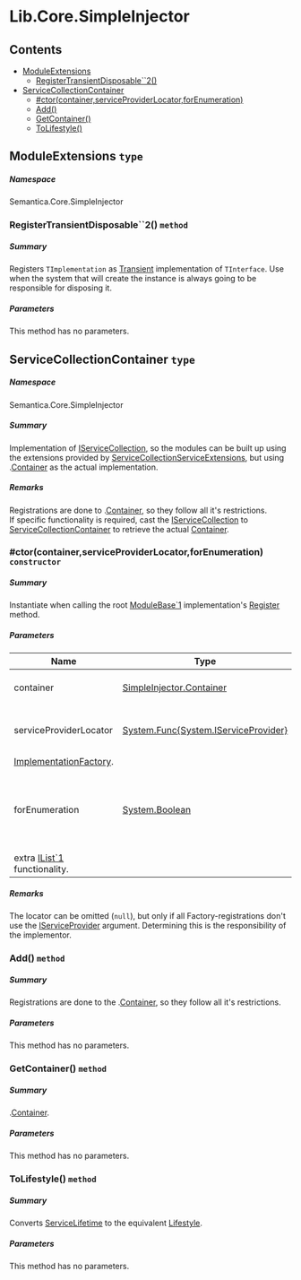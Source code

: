 <a name='assembly'></a>
# Lib.Core.SimpleInjector

## Contents

- [ModuleExtensions](#T-Semantica-Core-SimpleInjector-ModuleExtensions 'Semantica.Core.SimpleInjector.ModuleExtensions')
  - [RegisterTransientDisposable\`\`2()](#M-Semantica-Core-SimpleInjector-ModuleExtensions-RegisterTransientDisposable``2-SimpleInjector-Container,System-String- 'Semantica.Core.SimpleInjector.ModuleExtensions.RegisterTransientDisposable``2(SimpleInjector.Container,System.String)')
- [ServiceCollectionContainer](#T-Semantica-Core-SimpleInjector-ServiceCollectionContainer 'Semantica.Core.SimpleInjector.ServiceCollectionContainer')
  - [#ctor(container,serviceProviderLocator,forEnumeration)](#M-Semantica-Core-SimpleInjector-ServiceCollectionContainer-#ctor-SimpleInjector-Container,System-Func{System-IServiceProvider},System-Boolean- 'Semantica.Core.SimpleInjector.ServiceCollectionContainer.#ctor(SimpleInjector.Container,System.Func{System.IServiceProvider},System.Boolean)')
  - [Add()](#M-Semantica-Core-SimpleInjector-ServiceCollectionContainer-Add-Microsoft-Extensions-DependencyInjection-ServiceDescriptor- 'Semantica.Core.SimpleInjector.ServiceCollectionContainer.Add(Microsoft.Extensions.DependencyInjection.ServiceDescriptor)')
  - [GetContainer()](#M-Semantica-Core-SimpleInjector-ServiceCollectionContainer-GetContainer 'Semantica.Core.SimpleInjector.ServiceCollectionContainer.GetContainer')
  - [ToLifestyle()](#M-Semantica-Core-SimpleInjector-ServiceCollectionContainer-ToLifestyle-Microsoft-Extensions-DependencyInjection-ServiceLifetime- 'Semantica.Core.SimpleInjector.ServiceCollectionContainer.ToLifestyle(Microsoft.Extensions.DependencyInjection.ServiceLifetime)')

<a name='T-Semantica-Core-SimpleInjector-ModuleExtensions'></a>
## ModuleExtensions `type`

##### Namespace

Semantica.Core.SimpleInjector

<a name='M-Semantica-Core-SimpleInjector-ModuleExtensions-RegisterTransientDisposable``2-SimpleInjector-Container,System-String-'></a>
### RegisterTransientDisposable\`\`2() `method`

##### Summary

Registers `TImplementation` as [Transient](#F-SimpleInjector-Lifestyle-Transient 'SimpleInjector.Lifestyle.Transient') implementation of
`TInterface`. Use when the system that will create the instance is always going to be responsible for
disposing it.

##### Parameters

This method has no parameters.

<a name='T-Semantica-Core-SimpleInjector-ServiceCollectionContainer'></a>
## ServiceCollectionContainer `type`

##### Namespace

Semantica.Core.SimpleInjector

##### Summary

Implementation of [IServiceCollection](#T-Microsoft-Extensions-DependencyInjection-IServiceCollection 'Microsoft.Extensions.DependencyInjection.IServiceCollection'), so the modules can be built up using the extensions provided by
[ServiceCollectionServiceExtensions](#T-Microsoft-Extensions-DependencyInjection-ServiceCollectionServiceExtensions 'Microsoft.Extensions.DependencyInjection.ServiceCollectionServiceExtensions'), but using [](#N-Semantica-Core-SimpleInjector 'Semantica.Core.SimpleInjector').[Container](#T-SimpleInjector-Container 'SimpleInjector.Container') as the
actual implementation.

##### Remarks

Registrations are done to [](#N-Semantica-Core-SimpleInjector 'Semantica.Core.SimpleInjector').[Container](#T-SimpleInjector-Container 'SimpleInjector.Container'), so they follow all it's restrictions.  
If [](#N-Semantica-Core-SimpleInjector 'Semantica.Core.SimpleInjector') specific functionality is required, cast the [IServiceCollection](#T-Microsoft-Extensions-DependencyInjection-IServiceCollection 'Microsoft.Extensions.DependencyInjection.IServiceCollection') to
[ServiceCollectionContainer](#T-Semantica-Core-SimpleInjector-ServiceCollectionContainer 'Semantica.Core.SimpleInjector.ServiceCollectionContainer') to retrieve the actual [Container](#T-SimpleInjector-Container 'SimpleInjector.Container').

<a name='M-Semantica-Core-SimpleInjector-ServiceCollectionContainer-#ctor-SimpleInjector-Container,System-Func{System-IServiceProvider},System-Boolean-'></a>
### #ctor(container,serviceProviderLocator,forEnumeration) `constructor`

##### Summary

Instantiate when calling the root [ModuleBase\`1](#T-Semantica-Core-DependencyInjection-ModuleBase`1 'Semantica.Core.DependencyInjection.ModuleBase`1') implementation's
[Register](#M-Semantica-Core-DependencyInjection-ModuleBase`1-Register-`0,System-Boolean- 'Semantica.Core.DependencyInjection.ModuleBase`1.Register(`0,System.Boolean)') method.

##### Parameters

| Name | Type | Description |
| ---- | ---- | ----------- |
| container | [SimpleInjector.Container](#T-SimpleInjector-Container 'SimpleInjector.Container') | The [](#N-Semantica-Core-SimpleInjector 'Semantica.Core.SimpleInjector').[Container](#T-SimpleInjector-Container 'SimpleInjector.Container') instance used in the application. |
| serviceProviderLocator | [System.Func{System.IServiceProvider}](http://msdn.microsoft.com/query/dev14.query?appId=Dev14IDEF1&l=EN-US&k=k:System.Func 'System.Func{System.IServiceProvider}') | A function that can produce a [IServiceCollection](#T-Microsoft-Extensions-DependencyInjection-IServiceCollection 'Microsoft.Extensions.DependencyInjection.IServiceCollection') to be used with
[ImplementationFactory](#P-Microsoft-Extensions-DependencyInjection-ServiceDescriptor-ImplementationFactory 'Microsoft.Extensions.DependencyInjection.ServiceDescriptor.ImplementationFactory'). |
| forEnumeration | [System.Boolean](http://msdn.microsoft.com/query/dev14.query?appId=Dev14IDEF1&l=EN-US&k=k:System.Boolean 'System.Boolean') | When `true`, all added [ServiceDescriptor](#T-Microsoft-Extensions-DependencyInjection-ServiceDescriptor 'Microsoft.Extensions.DependencyInjection.ServiceDescriptor') are stored in a separate collection to provide
extra [IList\`1](http://msdn.microsoft.com/query/dev14.query?appId=Dev14IDEF1&l=EN-US&k=k:System.Collections.Generic.IList`1 'System.Collections.Generic.IList`1') functionality. |

##### Remarks

The locator can be omitted (`null`), but only if all Factory-registrations don't use the
[IServiceProvider](http://msdn.microsoft.com/query/dev14.query?appId=Dev14IDEF1&l=EN-US&k=k:System.IServiceProvider 'System.IServiceProvider') argument. Determining this is the responsibility of the implementor.

<a name='M-Semantica-Core-SimpleInjector-ServiceCollectionContainer-Add-Microsoft-Extensions-DependencyInjection-ServiceDescriptor-'></a>
### Add() `method`

##### Summary

Registrations are done to the [](#N-Semantica-Core-SimpleInjector 'Semantica.Core.SimpleInjector').[Container](#T-SimpleInjector-Container 'SimpleInjector.Container'), so they follow all it's restrictions.

##### Parameters

This method has no parameters.

<a name='M-Semantica-Core-SimpleInjector-ServiceCollectionContainer-GetContainer'></a>
### GetContainer() `method`

##### Summary

[](#N-Semantica-Core-SimpleInjector 'Semantica.Core.SimpleInjector').[Container](#T-SimpleInjector-Container 'SimpleInjector.Container').

##### Parameters

This method has no parameters.

<a name='M-Semantica-Core-SimpleInjector-ServiceCollectionContainer-ToLifestyle-Microsoft-Extensions-DependencyInjection-ServiceLifetime-'></a>
### ToLifestyle() `method`

##### Summary

Converts [ServiceLifetime](#T-Microsoft-Extensions-DependencyInjection-ServiceLifetime 'Microsoft.Extensions.DependencyInjection.ServiceLifetime') to the equivalent [Lifestyle](#T-SimpleInjector-Lifestyle 'SimpleInjector.Lifestyle').

##### Parameters

This method has no parameters.

